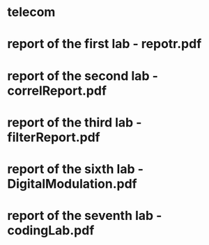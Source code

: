 # telecom
# report of the first lab - repotr.pdf
# report of the second lab - correlReport.pdf
# report of the third lab - filterReport.pdf
# report of the sixth lab - DigitalModulation.pdf
# report of the seventh lab - codingLab.pdf